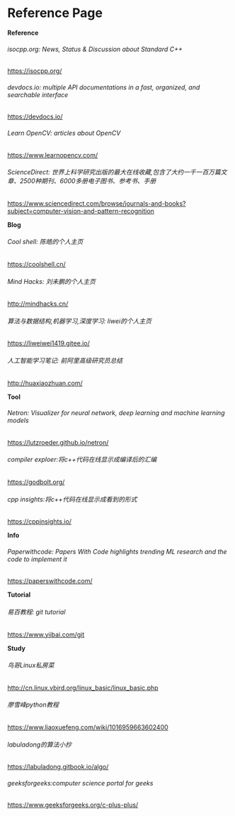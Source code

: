 # Reference Page

**Reference**
###### isocpp.org: News, Status & Discussion about Standard C++
<https://isocpp.org/>
###### devdocs.io: multiple API documentations in a fast, organized, and searchable interface
<https://devdocs.io/>
###### Learn OpenCV: articles about OpenCV
<https://www.learnopencv.com/>
###### ScienceDirect: 世界上科学研究出版的最大在线收藏,包含了大约一千一百万篇文章、2500种期刊、6000多册电子图书、参考书、手册
<https://www.sciencedirect.com/browse/journals-and-books?subject=computer-vision-and-pattern-recognition>

**Blog**
###### Cool shell: 陈皓的个人主页
<https://coolshell.cn/>
###### Mind Hacks: 刘未鹏的个人主页
<http://mindhacks.cn/>
###### 算法与数据结构,机器学习,深度学习: liwei的个人主页
<https://liweiwei1419.gitee.io/>
###### 人工智能学习笔记: 前阿里高级研究员总结
<http://huaxiaozhuan.com/>

**Tool**
###### Netron: Visualizer for neural network, deep learning and machine learning models
<https://lutzroeder.github.io/netron/>
###### compiler exploer:将c++代码在线显示成编译后的汇编
<https://godbolt.org/>
###### cpp insights:将c++代码在线显示成看到的形式
<https://cppinsights.io/>

**Info**
###### Paperwithcode: Papers With Code highlights trending ML research and the code to implement it
<https://paperswithcode.com/>

**Tutorial**
###### 易百教程: git tutorial
<https://www.yiibai.com/git>

**Study**
###### 鸟哥Linux私房菜
<http://cn.linux.vbird.org/linux_basic/linux_basic.php>
###### 廖雪峰python教程
<https://www.liaoxuefeng.com/wiki/1016959663602400>
###### labuladong的算法小抄
<https://labuladong.gitbook.io/algo/>
###### geeksforgeeks:computer science portal for geeks
<https://www.geeksforgeeks.org/c-plus-plus/>
